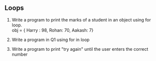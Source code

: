 ## Loops

1. Write a program to print the marks of a student in an object using for loop. <br>
   obj = { Harry : 98, Rohan: 70, Aakash: 7}

2. Write a program in Q1 using for in loop

3. Write a program to print "try again" until the user enters the correct number
